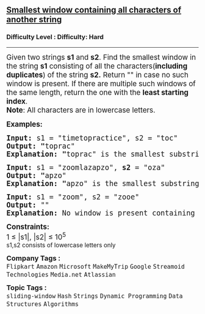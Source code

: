 <h2><a href="https://www.geeksforgeeks.org/problems/smallest-window-in-a-string-containing-all-the-characters-of-another-string-1587115621/1">Smallest window containing all characters of another string</a></h2><h3>Difficulty Level : Difficulty: Hard</h3><hr><div class="problems_problem_content__Xm_eO"><p><span style="font-size: 14pt;">Given two strings <strong>s1</strong> and <strong>s2</strong>. Find the smallest window in the string <strong>s1</strong> consisting of all the characters(<strong>including duplicates</strong>) of the string <strong>s2.</strong> Return "" in case no such window is present. If there are multiple such windows of the same length, return the one with the <strong>least starting index</strong>.<br><strong>Note</strong>: All characters are in lowercase letters.&nbsp;</span></p>
<p><span style="font-size: 14pt;"><strong>Examples:</strong></span></p>
<pre><span style="font-size: 14pt;"><strong>Input: </strong>s1 = "timetopractice", s2 = "toc"
<strong>Output: "</strong>toprac"<strong>
Explanation: "</strong>toprac" is the smallest substring in which "toc" can be found.
</span></pre>
<pre><span style="font-size: 14pt;"><strong>Input: </strong>s1 = "zoomlazapzo",<strong> s2 </strong>= "oza"
<strong>Output: "</strong>apzo"<strong>
Explanation: </strong><strong>"</strong>apzo" is the smallest substring in which "oza" can be found.<br></span></pre>
<pre><span style="font-size: 14pt;"><strong>Input: </strong>s1 = "zoom", s2 = "zooe"
<strong>Output:</strong> ""<strong>
Explanation: </strong>No window is present containing all characters of s2.</span></pre>
<p><span style="font-size: 14pt;"><strong>Constraints:&nbsp;</strong><br>1 ≤ |s1|, |s2| ≤ 10<sup>5<br></sup></span><span style="font-size: 14pt;"><sup>s1,s2 consists of lowercase letters only</sup></span></p></div><p><span style=font-size:18px><strong>Company Tags : </strong><br><code>Flipkart</code>&nbsp;<code>Amazon</code>&nbsp;<code>Microsoft</code>&nbsp;<code>MakeMyTrip</code>&nbsp;<code>Google</code>&nbsp;<code>Streamoid Technologies</code>&nbsp;<code>Media.net</code>&nbsp;<code>Atlassian</code>&nbsp;<br><p><span style=font-size:18px><strong>Topic Tags : </strong><br><code>sliding-window</code>&nbsp;<code>Hash</code>&nbsp;<code>Strings</code>&nbsp;<code>Dynamic Programming</code>&nbsp;<code>Data Structures</code>&nbsp;<code>Algorithms</code>&nbsp;